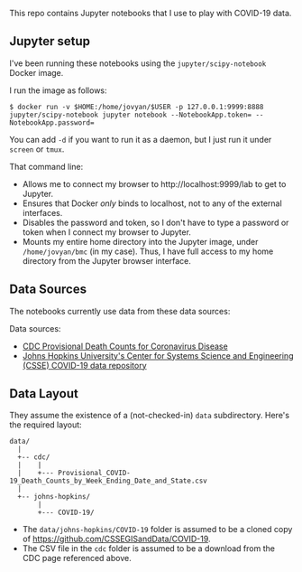 This repo contains Jupyter notebooks that I use to play with COVID-19
data.

## Jupyter setup

I've been running these notebooks using the `jupyter/scipy-notebook`
Docker image.

I run the image as follows:

```shell
$ docker run -v $HOME:/home/jovyan/$USER -p 127.0.0.1:9999:8888 jupyter/scipy-notebook jupyter notebook --NotebookApp.token= --NotebookApp.password=
```

You can add `-d` if you want to run it as a daemon, but I just run it under
`screen` or `tmux`.

That command line:

- Allows me to connect my browser to http://localhost:9999/lab to get to
  Jupyter.
- Ensures that Docker _only_ binds to localhost, not to any of the external
  interfaces.
- Disables the password and token, so I don't have to type a password or
  token when I connect my browser to Jupyter.
- Mounts my entire home directory into the Jupyter image, under
  `/home/jovyan/bmc` (in my case). Thus, I have full access to my
  home directory from the Jupyter browser interface.

## Data Sources

The notebooks currently use data from these data sources:

Data sources:

- [CDC Provisional Death Counts for Coronavirus Disease](https://www.cdc.gov/nchs/nvss/vsrr/covid19/index.htm)
- [Johns Hopkins University's Center for Systems Science and Engineering (CSSE) COVID-19 data repository](https://github.com/CSSEGISandData/COVID-19)

## Data Layout

They assume the existence of a (not-checked-in) `data` subdirectory.
Here's the required layout:

```
data/
  |
  +-- cdc/
  |    |
  |    +--- Provisional_COVID-19_Death_Counts_by_Week_Ending_Date_and_State.csv
  |
  +-- johns-hopkins/
       |
       +--- COVID-19/
```

- The `data/johns-hopkins/COVID-19` folder is assumed to be a cloned copy
  of <https://github.com/CSSEGISandData/COVID-19>.
- The CSV file in the `cdc` folder is assumed to be a download from the
  CDC page referenced above.
